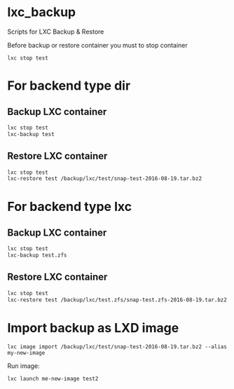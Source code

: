 # lxc_backup
Scripts for LXC Backup &amp; Restore

Before backup or restore container you must to stop container
```
lxc stop test
```


# For backend type dir

## Backup LXC container


```bash
lxc stop test
lxc-backup test
```


## Restore LXC container


```bash
lxc stop test
lxc-restore test /backup/lxc/test/snap-test-2016-08-19.tar.bz2
```



# For backend type lxc


## Backup LXC container


```bash
lxc stop test
lxc-backup test.zfs
```


## Restore LXC container


```bash
lxc stop test
lxc-restore test /backup/lxc/test.zfs/snap-test.zfs-2016-08-19.tar.bz2
```



# Import backup as LXD image

```
lxc image import /backup/lxc/test/snap-test-2016-08-19.tar.bz2 --alias my-new-image
```

Run image:
```
lxc launch me-new-image test2
```